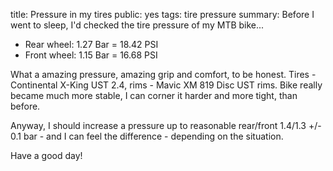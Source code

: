 title: Pressure in my tires
public: yes
tags: tire
      pressure
summary: Before I went to sleep, I'd checked the tire pressure of my MTB bike...

* Rear wheel: 1.27 Bar = 18.42 PSI
* Front wheel: 1.15 Bar = 16.68 PSI

What a amazing pressure, amazing grip and comfort, to be honest. Tires - Continental
X-King UST 2.4, rims - Mavic XM 819 Disc UST rims. Bike really became much more
stable, I can corner it harder and more tight, than before.

Anyway, I should increase a pressure up to reasonable rear/front 1.4/1.3 +/-
0.1 bar - and I can feel the difference - depending on the situation.

Have a good day!

